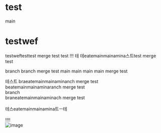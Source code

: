 # test
main
# testwef
testweftesttest merge test test !!!
테
테eatemainmainamina스트test merge test

branch branch merge test
main main main main merge test

테스트
braeatemainmainaminanch merge test
<br/>
beatemainmainaminaranch merge test
<br/>
branch
<br/>
braneatemainmainaminach merge test
<br/>
<br/>
테스eatemainmainamina트ㅡ테
<br/>
<br/>
!!!!
<br/>
![image](https://user-images.githubusercontent.com/87160629/161055085-b3c7b14a-e589-452b-a33c-4820be872e6a.png)
